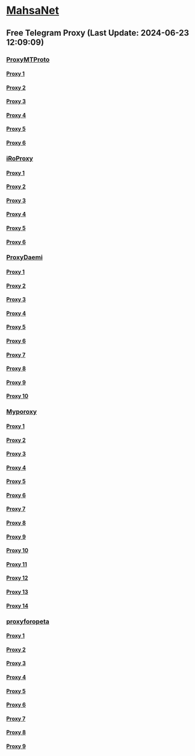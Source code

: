 
# [MahsaNet](https://t.me/mahsa_net)
## Free Telegram Proxy (Last Update: 2024-06-23 12:09:09)
### [ProxyMTProto](https://t.me/ProxyMTProto)
#### [Proxy 1](tg://proxy?server=limookala.com.ilamgram.ir.tubactive.org.taxa.ir.almaservice.ir.teredmilonline.com.masoudhab-ibi.net.ha-mimco.ir.iranfau-cet.com.karsaoffice.com.kishfest.com.chbl-aleh.ir.ba-n-atanama.com.irankalaresan.com.digivizhen.com.mahjangal.com.momtazstore.website&port=443&secret=3dpBFlW2hP6Hq_WOwiNeKBY%3D)
#### [Proxy 2](tg://proxy?server=98911.ir.gameboxes.ir.omidoilshop.ir.razigaran.com.itparts.com.tdvision.ir.baladoo.ir.mibrand1.ir.justdigital.irbazarmozayedeh.ir.drrezazadeh.com.w-egamefa.com.saffran.com.iloveto.business.&port=443&secret=3dpBFlW2hP6Hq_WOwiNeKBY%3D)
#### [Proxy 3](tg://proxy?server=darianco.ir.almasshish-eh.ir.nosratland.com.khaakpottery.ir.solfamooz.com.shadito-urs.ir.kargarankerman.ir.givastyles.ir.choo-bnegar.com.hodhodkala.com.nojavanee.ir.rahgoo.com.bimin.ir.ocsthr.com.alborziha.com.visioniol.com.temrah.ir.momtazstore.website&port=443&secret=eeda411655b684fe87abf58ec2235e28167765622e62616c652e6972)
#### [Proxy 4](tg://proxy?server=karyabinegin.ir.tiwall.social.hypera-ttari.com.frotrace.ir.as-leman.com.nafaspourma-tin.com.iranfaucet.com.hourtabmed.com.s-hahints.com.un-iverall.com.faratool.com.iraqbase.com.nordicgt.se.sibe-ls-tore.ir.sadrkarkia.net.masjedbook.ir.momtazstore.website&port=443&secret=3dpBFlW2hP6Hq_WOwiNeKBY%3D)
#### [Proxy 5](tg://proxy?server=HOMMET-OKVI.TH-ETELE.GR.4813-cilo-nhj.org-pabje.org.ir.irhashtash.ml-pz.cfd-hb-pu.co.uk.tyru-op1-kmnc.co.uk.&port=000000000000000000000000000000000000000000000000000000000000000000000000000007443&secret=FgMBAgABAAH8AwOG4kw63QHQ)
#### [Proxy 6](tg://proxy?server=HOMMET-OKVI.TH-ETELE.GR.4813-cilo-nhj.org-pabje.org.ir.irhashtash.ml-pz.cfd-hb-pu.co.uk.tyru-op1-kmnc.co.uk.&port=000000000000000000000000000000000000000000000000000000000000000000000000000007443&secret=FgMBAgABAAH8AwOG4kw63QHQ)
### [iRoProxy](https://t.me/iRoProxy)
#### [Proxy 1](tg://proxy?server=103.69.224.208&port=160&secret=ghijklmnopqrstuvwxyzXQ)
#### [Proxy 2](tg://proxy?server=103.69.224.188&port=150&secret=FgMBAgABAAH8AwOG4kw63Q%3D%3D)
#### [Proxy 3](tg://proxy?server=103.69.224.208&port=160&secret=ghijklmnopqrstuvwxyzXQ)
#### [Proxy 4](tg://proxy?server=103.69.224.188&port=150&secret=FgMBAgABAAH8AwOG4kw63Q%3D%3D)
#### [Proxy 5](tg://proxy?server=103.69.224.208&port=160&secret=ghijklmnopqrstuvwxyzXQ)
#### [Proxy 6](tg://proxy?server=103.69.224.188&port=150&secret=FgMBAgABAAH8AwOG4kw63Q%3D%3D)
### [ProxyDaemi](https://t.me/ProxyDaemi)
#### [Proxy 1](tg://proxy?server=5.75.149.76&port=68&secret=J30gXydgvnxeeQZSwojHdQ)
#### [Proxy 2](tg://proxy?server=116.203.138.18&port=8085&secret=J30gXydgvnxeeQZSwojHdQ)
#### [Proxy 3](tg://proxy?server=128.140.65.237&port=777&secret=J30gXydgvnxeeQZSwojHdQ)
#### [Proxy 4](tg://proxy?server=128.140.65.237&port=777&secret=J30gXydgvnxeeQZSwojHdQ)
#### [Proxy 5](tg://proxy?server=78.47.220.128&port=999&secret=J30gXydgvnxeeQZSwojHdQ)
#### [Proxy 6](tg://proxy?server=168.119.228.40&port=8443&secret=J30gXydgvnxeeQZSwojHdQ)
#### [Proxy 7](tg://proxy?server=116.203.138.18&port=8085&secret=J30gXydgvnxeeQZSwojHdQ)
#### [Proxy 8](tg://proxy?server=116.203.144.136&port=91&secret=J30gXydgvnxeeQZSwojHdQ)
#### [Proxy 9](tg://proxy?server=159.69.106.160&port=110&secret=J30gXydgvnxeeQZSwojHdQ)
#### [Proxy 10](tg://proxy?server=5.75.149.76&port=68&secret=J30gXydgvnxeeQZSwojHdQ)
### [Myporoxy](https://t.me/Myporoxy)
#### [Proxy 1](tg://proxy?server=cloudflare.com.nokia.com.co.uk.do_yo.want_to.clash_with.this.www.microsoft.com.there_is_no.place_like.localhost.www.bing.com.count_with_me.cyou.net.digikala.com.www.enamad.ir.google.com.again_to_fight.everyone.i_am.the_internet.stokholm.bond&port=4550&secret=7HQighJPBNMYVRNB6tdkVwPQ)
#### [Proxy 2](tg://proxy?server=Cloudflare.com.nokia.com.co.uk.do_yo.want_to.clash_with.this.www.microsoft.com.there_is_no.place_like.localhost.www.bing.com.count_with_me.cyou.net.digikala.com.www.enamad.ir.google.com.again_to_fight.everyone.i_am.the_internet.bebelihils.monster.&port=4550&secret=7HQighJPBNMYVRNB6tdkVwPQ)
#### [Proxy 3](tg://proxy?server=cloudflare.com.nokia.com.co.uk.do_yo.want_to.clash_with.this.www.microsoft.com.there_is_no.place_like.localhost.www.bing.com.count_with_me.cyou.net.digikala.com.www.enamad.ir.google.com.again_to_fight.everyone.i_am.the_internet.deragon.store&port=6550&secret=7HQighJPBNMYVRNB6tdkVwPQ)
#### [Proxy 4](tg://proxy?server=cloudflare.com.nokia.com.co.uk.do_yo.want_to.clash_with.this.www.microsoft.com.there_is_no.place_like.localhost.www.bing.com.count_with_me.cyou.net.digikala.com.www.enamad.ir.google.com.again_to_fight.everyone.i_am.the_internet.stokholm.bond&port=4550&secret=7HQighJPBNMYVRNB6tdkVwPQ)
#### [Proxy 5](tg://proxy?server=cloudflare.com.nokia.com.co.uk.do_yo.want_to.clash_with.this.www.microsoft.com.there_is_no.place_like.localhost.www.bing.com.count_with_me.cyou.net.digikala.com.www.enamad.ir.google.com.again_to_fight.everyone.i_am.the_internet.deragon.store&port=6550&secret=7HQighJPBNMYVRNB6tdkVwPQ)
#### [Proxy 6](tg://proxy?server=cloudflare.com.nokia.com.co.uk.do_yo.want_to.clash_with.this.www.microsoft.com.there_is_no.place_like.localhost.www.bing.com.count_with_me.cyou.net.digikala.com.www.enamad.ir.google.com.again_to_fight.everyone.i_am.the_internet.ridairect.skin.&port=7667&secret=eeRigzNJvXrFGRMCIMJdEAPQ)
#### [Proxy 7](tg://proxy?server=cloudflare.com.nokia.com.co.uk.do_yo.want_to.clash_with.this.www.microsoft.com.there_is_no.place_like.localhost.www.bing.com.count_with_me.cyou.net.digikala.com.www.enamad.ir.google.com.again_to_fight.everyone.i_am.the_internet.stokholm.bond&port=4550&secret=7HQighJPBNMYVRNB6tdkVwPQ)
#### [Proxy 8](tg://proxy?server=cloudflare.com.nokia.com.co.uk.do_yo.want_to.clash_with.this.www.microsoft.com.there_is_no.place_like.localhost.www.bing.com.count_with_me.cyou.net.digikala.com.www.enamad.ir.google.com.again_to_fight.everyone.i_am.the_internet.ridairect.skin.&port=7667&secret=eeRigzNJvXrFGRMCIMJdEAPQ)
#### [Proxy 9](tg://proxy?server=Cloudflare.Com.nokia.com.co.uk.do_yo.want_to.clash_with.this.www.microsoft.com.there_is_no.place_like.localhost.www.bing.com.count_with_me.cyou.net.digikala.com.www.enamad.ir.google.com.again_to_fight.everyone.i_am.the_internet.veryfication.pw.&port=7667&secret=eeRigzNJvXrFGRMCIMJdEAPQ)
#### [Proxy 10](tg://proxy?server=Cloudflare.com.nokia.com.co.uk.do_yo.want_to.clash_with.this.www.microsoft.com.there_is_no.place_like.localhost.www.bing.com.count_with_me.cyou.net.digikala.com.www.enamad.ir.google.com.again_to_fight.everyone.i_am.the_internet.ghodratman.site&port=6550&secret=7HQighJPBNMYVRNB6tdkVwPQ)
#### [Proxy 11](tg://proxy?server=cloudflare.com.nokia.com.co.uk.do_yo.want_to.clash_with.this.www.microsoft.com.there_is_no.place_like.localhost.www.bing.com.count_with_me.cyou.net.digikala.com.www.enamad.ir.google.com.again_to_fight.everyone.i_am.the_internet.ridairect.skin.&port=7667&secret=eeRigzNJvXrFGRMCIMJdEAPQ)
#### [Proxy 12](tg://proxy?server=cloudflare.com.nokia.com.co.uk.do_yo.want_to.clash_with.this.www.microsoft.com.there_is_no.place_like.localhost.www.bing.com.count_with_me.cyou.net.digikala.com.www.enamad.ir.google.com.again_to_fight.everyone.i_am.the_internet.stokholm.bond&port=4550&secret=7HQighJPBNMYVRNB6tdkVwPQ)
#### [Proxy 13](tg://proxy?server=Cloudflare.Com.nokia.com.co.uk.do_yo.want_to.clash_with.this.www.microsoft.com.there_is_no.place_like.localhost.www.bing.com.count_with_me.cyou.net.digikala.com.www.enamad.ir.google.com.again_to_fight.everyone.i_am.the_internet.veryfication.pw.&port=7667&secret=eeRigzNJvXrFGRMCIMJdEAPQ)
#### [Proxy 14](tg://proxy?server=cloudflare.com.nokia.com.co.uk.do_yo.want_to.clash_with.this.www.microsoft.com.there_is_no.place_like.localhost.www.bing.com.count_with_me.cyou.net.digikala.com.www.enamad.ir.google.com.again_to_fight.everyone.i_am.the_internet.ridairect.skin.&port=7667&secret=eeRigzNJvXrFGRMCIMJdEAPQ)
### [proxyforopeta](https://t.me/proxyforopeta)
#### [Proxy 1](tg://proxy?server=cloudflare.com.nokia.com.co.uk.do_yo.want_to.clash_with.this.www.microsoft.com.there_is_no.place_like.localhost.www.bing.com.count_with_me.cyou.net.digikala.com.www.enamad.ir.google.com.again_to_fight.everyone.i_am.the_internet.deragon.store&port=6550&secret=7HQighJPBNMYVRNB6tdkVwPQ)
#### [Proxy 2](tg://proxy?server=cloudflare.nokia.net.co.uk.do_yo.want_to.clash_with.this.www.microsoft.com.there_is_no.place_like.localhost.www.bing.com.count_with_me.cyou.net.digikala.com.msn.com.bsi.ir.enamad.ir.now_sud.biyaberimoh.ir&port=110&secret=eeRighJJvXrFGRMCIMJdCQtY2RueWVrdGFuZXQuY29tZmFyYWthdi5jb212YW4ubmFqdmEuY29tAAAAAAAAAAAAAAAAAAAAAAAAAAAAAAAA)
#### [Proxy 3](tg://proxy?server=5.75.149.76&port=68&secret=J30gXydgvnxeeQZSwojHdQ)
#### [Proxy 4](tg://proxy?server=159.69.106.160&port=110&secret=J30gXydgvnxeeQZSwojHdQ)
#### [Proxy 5](tg://proxy?server=78.47.220.128&port=999&secret=J30gXydgvnxeeQZSwojHdQ)
#### [Proxy 6](tg://proxy?server=168.119.228.40&port=8443&secret=J30gXydgvnxeeQZSwojHdQ)
#### [Proxy 7](tg://proxy?server=116.203.144.136&port=91&secret=J30gXydgvnxeeQZSwojHdQ)
#### [Proxy 8](tg://proxy?server=128.140.65.237&port=777&secret=J30gXydgvnxeeQZSwojHdQ)
#### [Proxy 9](tg://proxy?server=116.203.138.18&port=8085&secret=J30gXydgvnxeeQZSwojHdQ)

    